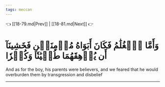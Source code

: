 ```yaml
---
tags: meccan
---
```


👈 [[18-79.md|Prev]] | [[18-81.md|Next]] 👉

# وَأَمَّا ٱلۡغُلَٰمُ فَكَانَ أَبَوَاهُ مُؤۡمِنَيۡنِ فَخَشِينَآ أَن يُرۡهِقَهُمَا طُغۡيَٰنٗا وَكُفۡرٗا

And as for the boy, his parents were believers, and we feared that he would overburden them by transgression and disbelief

---

